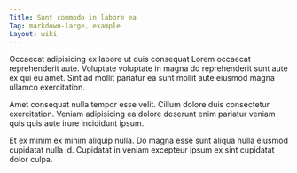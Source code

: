 ```yaml
---
Title: Sunt commodo in labore ea
Tag: markdown-large, example
Layout: wiki
---
```

Occaecat adipisicing ex labore ut duis consequat Lorem occaecat reprehenderit aute. Voluptate voluptate in magna do reprehenderit sunt aute ex qui eu amet. Sint ad mollit pariatur ea sunt mollit aute eiusmod magna ullamco exercitation.

Amet consequat nulla tempor esse velit. Cillum dolore duis consectetur exercitation. Veniam adipisicing ea dolore deserunt enim pariatur veniam quis quis aute irure incididunt ipsum.

Et ex minim ex minim aliquip nulla. Do magna esse sunt aliqua nulla eiusmod cupidatat nulla id. Cupidatat in veniam excepteur ipsum ex sint cupidatat dolor culpa.
